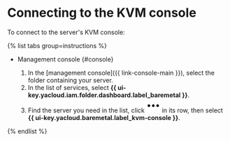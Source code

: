 # Connecting to the KVM console

To connect to the server's KVM console:

{% list tabs group=instructions %}

- Management console {#console}

  1. In the [management console]({{ link-console-main }}), select the folder containing your server.
  1. In the list of services, select **{{ ui-key.yacloud.iam.folder.dashboard.label_baremetal }}**.
  1. Find the server you need in the list, click ![image](../../../_assets/console-icons/ellipsis.svg) in its row, then select **{{ ui-key.yacloud.baremetal.label_kvm-console }}**.

{% endlist %}

